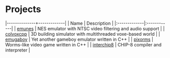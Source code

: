 # Projects

|--------------+-------------|
| Name         | Description |
|:-------------|:------------|
| [emunes](https://github.com/donqustix/emunes/)        | NES emulator with NTSC video filtering and audio support |
| [colvoxcpp](https://github.com/donqustix/colvox-cpp)   | 3D building simulator with multithreaded voxe-based world |
| [emugaboy](https://github.com/donqustix/emugaboy)      | Yet another gameboy emulator written in C++   |
| [pixorms](https://github.com/donqustix/pixorms)       | Worms-like video game written in C++   |
| [interchip8](https://github.com/donqustix/interchip8)       | CHIP-8 compiler and interpreter |
